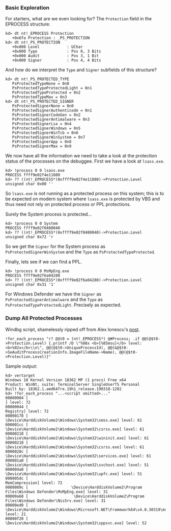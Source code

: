 ### Basic Exploration

For starters, what are we even looking for? The `Protection` field in the EPROCESS structure:

```
kd> dt nt!_EPROCESS Protection
   +0x6fa Protection : _PS_PROTECTION
kd> dt nt!_PS_PROTECTION
   +0x000 Level            : UChar
   +0x000 Type             : Pos 0, 3 Bits
   +0x000 Audit            : Pos 3, 1 Bit
   +0x000 Signer           : Pos 4, 4 Bits
```

And how do we interpret the `Type` and `Signer` subfields of this structure?

```
kd> dt nt!_PS_PROTECTED_TYPE
   PsProtectedTypeNone = 0n0
   PsProtectedTypeProtectedLight = 0n1
   PsProtectedTypeProtected = 0n2
   PsProtectedTypeMax = 0n3
kd> dt nt!_PS_PROTECTED_SIGNER
   PsProtectedSignerNone = 0n0
   PsProtectedSignerAuthenticode = 0n1
   PsProtectedSignerCodeGen = 0n2
   PsProtectedSignerAntimalware = 0n3
   PsProtectedSignerLsa = 0n4
   PsProtectedSignerWindows = 0n5
   PsProtectedSignerWinTcb = 0n6
   PsProtectedSignerWinSystem = 0n7
   PsProtectedSignerApp = 0n8
   PsProtectedSignerMax = 0n9
```

We now have all the information we need to take a look at the protection status of the processes on the debuggee. First we have a look at `lsass.exe`.

```
kd> !process 0 0 lsass.exe
PROCESS ffff9e02f4e11080
kd> ?? ((nt!_EPROCESS*)0xffff9e02f4e11080)->Protection.Level
unsigned char 0x00 ''
```

So `lsass.exe` is not running as a protected process on this system; this is to be expected on modern system where `lsass.exe` is protected by VBS and thus need not rely on protected process or PPL protections. 

Surely the System process is protected... 

```
kd> !process 0 0 System
PROCESS ffff9e02f0480040
kd> ?? ((nt!_EPROCESS*)0xffff9e02f0480040)->Protection.Level
unsigned char 0x72 'r
```

So we get the `Signer` for the System process as `PsProtectedSignerWinSystem` and the `Type` as `PsProtectedTypeProtected`.

Finally, lets see if we can find a PPL.

```
kd> !process 0 0 MsMpEng.exe
PROCESS ffff9e02f6a04280
kd> ?? ((nt!_EPROCESS*)0xffff9e02f6a04280)->Protection.Level
unsigned char 0x31 '1'
```

For Windows Defender we have the `Signer` as `PsProtectedSignerAntimalware` and the `Type` as `PsProtectedTypeProtectedLight`. Precisely as expected.

### Dump All Protected Processes

Windbg script, shamelessly ripped off from Alex Ionescu's [post](http://www.alex-ionescu.com/?p=116).

```
!for_each_process "r? @$t0 = (nt!_EPROCESS*) @#Process; .if @@(@$t0->Protection.Level) {.printf /D \"%08x <b>[%85msu]</b> level: <b>%02x</b>\\n\", @@(@$t0->UniqueProcessId), @@(&@$t0->SeAuditProcessCreationInfo.ImageFileName->Name), @@(@$t0->Protection.Level)}"
```

Sample output:

```
kd> vertarget
Windows 10 Kernel Version 18362 MP (1 procs) Free x64
Product: WinNt, suite: TerminalServer SingleUserTS Personal
Built by: 18362.1.amd64fre.19h1_release.190318-1202
kd> !for_each_process "...<script omitted>..."
00000004 [                                                                                     ] level: 72
00000044 [                                                                             Registry] level: 72
00000178 [                                    \Device\HarddiskVolume2\Windows\System32\smss.exe] level: 61
000001cc [                                   \Device\HarddiskVolume2\Windows\System32\csrss.exe] level: 61
00000210 [                                 \Device\HarddiskVolume2\Windows\System32\wininit.exe] level: 61
00000218 [                                   \Device\HarddiskVolume2\Windows\System32\csrss.exe] level: 61
0000028c [                                \Device\HarddiskVolume2\Windows\System32\services.exe] level: 61
000001a0 [                                 \Device\HarddiskVolume2\Windows\System32\svchost.exe] level: 51
000004a0 [                                    \Device\HarddiskVolume2\Windows\System32\upfc.exe] level: 51
000005dc [                                                                       MemCompression] level: 72
0000089c [                   \Device\HarddiskVolume2\Program Files\Windows Defender\MsMpEng.exe] level: 31
00000a68 [                    \Device\HarddiskVolume2\Program Files\Windows Defender\NisSrv.exe] level: 31
00000ed0 [    \Device\HarddiskVolume2\Windows\Microsoft.NET\Framework64\v4.0.30319\mscorsvw.exe] level: 21
00000f20 [                                  \Device\HarddiskVolume2\Windows\System32\sppsvc.exe] level: 52
```